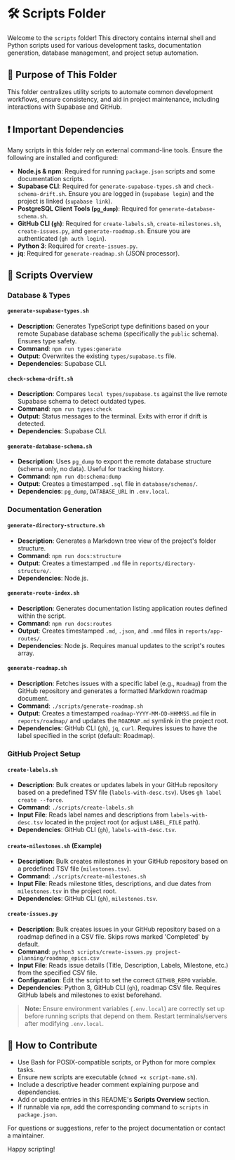 # 🛠️ Scripts Folder

Welcome to the `scripts` folder! This directory contains internal shell and Python scripts used for various development tasks, documentation generation, database management, and project setup automation.

## 📖 Purpose of This Folder

This folder centralizes utility scripts to automate common development workflows, ensure consistency, and aid in project maintenance, including interactions with Supabase and GitHub.

## ❗ Important Dependencies

Many scripts in this folder rely on external command-line tools. Ensure the following are installed and configured:

- **Node.js & npm**: Required for running `package.json` scripts and some documentation scripts.
- **Supabase CLI**: Required for `generate-supabase-types.sh` and `check-schema-drift.sh`. Ensure you are logged in (`supabase login`) and the project is linked (`supabase link`).
- **PostgreSQL Client Tools (`pg_dump`)**: Required for `generate-database-schema.sh`.
- **GitHub CLI (`gh`)**: Required for `create-labels.sh`, `create-milestones.sh`, `create-issues.py`, and `generate-roadmap.sh`. Ensure you are authenticated (`gh auth login`).
- **Python 3**: Required for `create-issues.py`.
- **jq**: Required for `generate-roadmap.sh` (JSON processor).

## 📜 Scripts Overview

### Database & Types

#### `generate-supabase-types.sh`
- **Description**: Generates TypeScript type definitions based on your remote Supabase database schema (specifically the `public` schema). Ensures type safety.
- **Command**: `npm run types:generate`
- **Output**: Overwrites the existing `types/supabase.ts` file.
- **Dependencies**: Supabase CLI.

#### `check-schema-drift.sh`
- **Description**: Compares `local types/supabase.ts` against the live remote Supabase schema to detect outdated types.
- **Command**: `npm run types:check`
- **Output**: Status messages to the terminal. Exits with error if drift is detected.
- **Dependencies**: Supabase CLI.

#### `generate-database-schema.sh`
- **Description**: Uses `pg_dump` to export the remote database structure (schema only, no data). Useful for tracking history.
- **Command**: `npm run db:schema:dump`
- **Output**: Creates a timestamped `.sql` file in `database/schemas/`.
- **Dependencies**: `pg_dump`, `DATABASE_URL` in `.env.local`.

### Documentation Generation

#### `generate-directory-structure.sh`
- **Description**: Generates a Markdown tree view of the project's folder structure.
- **Command**: `npm run docs:structure`
- **Output**: Creates a timestamped `.md` file in `reports/directory-structure/`.
- **Dependencies**: Node.js.

#### `generate-route-index.sh`
- **Description**: Generates documentation listing application routes defined within the script.
- **Command**: `npm run docs:routes`
- **Output**: Creates timestamped `.md`, `.json`, and `.mmd` files in `reports/app-routes/`.
- **Dependencies**: Node.js. Requires manual updates to the script's routes array.

#### `generate-roadmap.sh`
- **Description**: Fetches issues with a specific label (e.g., `Roadmap`) from the GitHub repository and generates a formatted Markdown roadmap document.
- **Command**: `./scripts/generate-roadmap.sh`
- **Output**: Creates a timestamped `roadmap-YYYY-MM-DD-HHMMSS.md` file in `reports/roadmap/` and updates the `ROADMAP.md` symlink in the project root.
- **Dependencies**: GitHub CLI (`gh`), `jq`, `curl`. Requires issues to have the label specified in the script (default: Roadmap).

### GitHub Project Setup

#### `create-labels.sh`
- **Description**: Bulk creates or updates labels in your GitHub repository based on a predefined TSV file (`labels-with-desc.tsv`). Uses `gh label create --force`.
- **Command**: `./scripts/create-labels.sh`
- **Input File**: Reads label names and descriptions from `labels-with-desc.tsv` located in the project root (or adjust `LABEL_FILE` path).
- **Dependencies**: GitHub CLI (`gh`), `labels-with-desc.tsv`.

#### `create-milestones.sh` (Example)
- **Description**: Bulk creates milestones in your GitHub repository based on a predefined TSV file (`milestones.tsv`).
- **Command**: `./scripts/create-milestones.sh`
- **Input File**: Reads milestone titles, descriptions, and due dates from `milestones.tsv` in the project root.
- **Dependencies**: GitHub CLI (`gh`), `milestones.tsv`.

#### `create-issues.py`
- **Description**: Bulk creates issues in your GitHub repository based on a roadmap defined in a CSV file. Skips rows marked 'Completed' by default.
- **Command**: `python3 scripts/create-issues.py project-planning/roadmap_epics.csv`
- **Input File**: Reads issue details (Title, Description, Labels, Milestone, etc.) from the specified CSV file.
- **Configuration**: Edit the script to set the correct `GITHUB_REPO` variable.
- **Dependencies**: Python 3, GitHub CLI (`gh`), roadmap CSV file. Requires GitHub labels and milestones to exist beforehand.

> **Note:** Ensure environment variables (`.env.local`) are correctly set up before running scripts that depend on them. Restart terminals/servers after modifying `.env.local`.

## 🤝 How to Contribute

- Use Bash for POSIX-compatible scripts, or Python for more complex tasks.  
- Ensure new scripts are executable (`chmod +x script-name.sh`).  
- Include a descriptive header comment explaining purpose and dependencies.  
- Add or update entries in this README's **Scripts Overview** section.  
- If runnable via `npm`, add the corresponding command to `scripts` in `package.json`.  

For questions or suggestions, refer to the project documentation or contact a maintainer.

Happy scripting!
